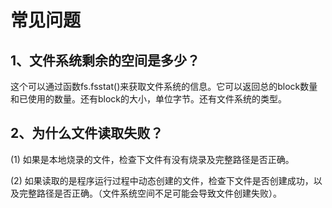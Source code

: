 # 常见问题

## 1、文件系统剩余的空间是多少？

这个可以通过函数fs.fsstat()来获取文件系统的信息。它可以返回总的block数量和已使用的数量。还有block的大小，单位字节。还有文件系统的类型。

## 2、为什么文件读取失败？

(1) 如果是本地烧录的文件，检查下文件有没有烧录及完整路径是否正确。

(2) 如果读取的是程序运行过程中动态创建的文件，检查下文件是否创建成功，以及完整路径是否正确。（文件系统空间不足可能会导致文件创建失败）。